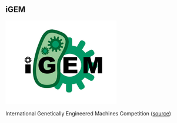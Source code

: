 ##  iGEM

<img src="resources/igem-halo.png" style="width:60%;height:auto"/>

International Genetically Engineered Machines Competition ([source](http://blog.longnow.org/02014/09/03/drew-endy-seminar-primer/))